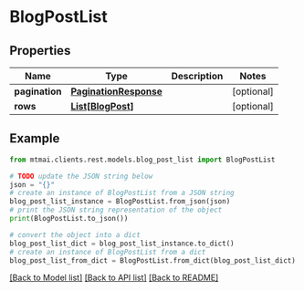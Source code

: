 # BlogPostList


## Properties

Name | Type | Description | Notes
------------ | ------------- | ------------- | -------------
**pagination** | [**PaginationResponse**](PaginationResponse.md) |  | [optional] 
**rows** | [**List[BlogPost]**](BlogPost.md) |  | [optional] 

## Example

```python
from mtmai.clients.rest.models.blog_post_list import BlogPostList

# TODO update the JSON string below
json = "{}"
# create an instance of BlogPostList from a JSON string
blog_post_list_instance = BlogPostList.from_json(json)
# print the JSON string representation of the object
print(BlogPostList.to_json())

# convert the object into a dict
blog_post_list_dict = blog_post_list_instance.to_dict()
# create an instance of BlogPostList from a dict
blog_post_list_from_dict = BlogPostList.from_dict(blog_post_list_dict)
```
[[Back to Model list]](../README.md#documentation-for-models) [[Back to API list]](../README.md#documentation-for-api-endpoints) [[Back to README]](../README.md)


